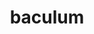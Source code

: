 ---
title: baculum
meaning: stick
ch: ten
pos: noun
stem: bacul
genend: ī
abbgender: n.
abbgender2: neut.
gender: neuter
declension: second
---